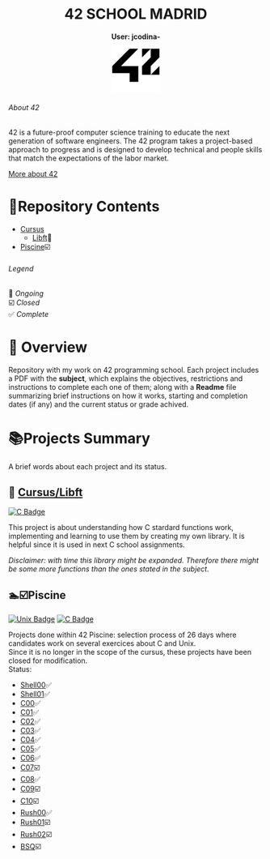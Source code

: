 # <h1 align="center">42 SCHOOL MADRID</h1>
<p align="center">
 <strong>User: jcodina-</strong><br>
<a href="https://www.42madrid.com/"><img src="Resources/42_Logo.png" alt="42 Logo" width="100"  class="centerImage"/></a>
</p>

###### About 42
42 is a future-proof computer science training to educate the next generation of software engineers. The 42 program takes a project-based approach to progress and is designed to develop technical and people skills that match the expectations of the labor market.

<a href="https://42.fr/en/homepage/">More about 42</a>


# :dart:Repository Contents
* [Cursus](Cursus/)
  * [Libft](Cursus/Libft):black_square_button:
* [Piscine](Piscine/):ballot_box_with_check:
###### Legend
:black_square_button: _Ongoing_<br />
:ballot_box_with_check: _Closed_<br />
:white_check_mark: _Complete_<br />

# 📌 Overview
Repository with my work on 42 programming school. 
Each project includes a PDF with the **subject**, which explains the objectives, restrictions and instructions to complete each one of them; along with a **Readme** file summarizing brief instructions on how it works, starting and completion dates (if any) and the current status or grade achived.

# :books:Projects Summary
A brief words about each project and its status.

## :black_square_button: [Cursus/Libft](Cursus/Libft)
[![C Badge](https://img.shields.io/badge/-C_code-93BDFF?style=for-the-badge&labelColor=374760&logo=C&logoColor=white)](https://en.wikipedia.org/wiki/C_(programming_language))

This project is about understanding how C stardard functions work,
implementing and learning to use them by creating my own library. It is
helpful since it is used in next C school assignments.

_Disclaimer: with time this library might be expanded. Therefore there might be some more functions than the ones stated in the subject._

## :swimmer::ballot_box_with_check:Piscine

[![Unix Badge](https://img.shields.io/badge/-UNIX-ebebeb?style=for-the-badge&labelColor=black&logo=linux&logoColor=white)](https://es.wikipedia.org/wiki/Unix)
[![C Badge](https://img.shields.io/badge/-C_code-93BDFF?style=for-the-badge&labelColor=374760&logo=C&logoColor=white)](https://en.wikipedia.org/wiki/C_(programming_language))

Projects done within 42 Piscine: selection process of 26 days where candidates work on several exercices about C and Unix.<br />
Since it is no longer in the scope of the cursus, these projects have been closed for modification.<br />
Status:
- [Shell00](Piscine/Shell00):white_check_mark:
- [Shell01](Piscine/Shell01):white_check_mark:
- [C00](Piscine/C00):white_check_mark:
- [C01](Piscine/C01):white_check_mark:
- [C02](Piscine/C02):white_check_mark:
- [C03](Piscine/C03):white_check_mark:
- [C04](Piscine/C04):white_check_mark:
- [C05](Piscine/C05):white_check_mark:
- [C06](Piscine/C06):white_check_mark:
- [C07](Piscine/C07):ballot_box_with_check:
- [C08](Piscine/C08):white_check_mark:
- [C09](Piscine/C09):ballot_box_with_check:
- [C10](Piscine/C10):ballot_box_with_check:
- [Rush00](Piscine/Rush00):white_check_mark:
- [Rush01](Piscine/Rush01):ballot_box_with_check:
- [Rush02](Piscine/Rush02):ballot_box_with_check:
- [BSQ](Piscine/BSQ):ballot_box_with_check:


